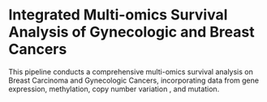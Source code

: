 # Integrated Multi-omics Survival Analysis of Gynecologic and Breast Cancers
This pipeline conducts a comprehensive multi-omics survival analysis on Breast Carcinoma and Gynecologic Cancers, incorporating data from gene expression, methylation, copy number variation , and mutation.
